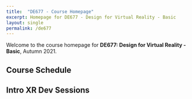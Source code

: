 ```yaml
---
title:  "DE677 - Course Homepage"
excerpt: Homepage for DE677 - Design for Virtual Reality - Basic
layout: single
permalink: /de677
---
```


Welcome to the course homepage for **DE677: Design for Virtual Reality - Basic**, Autumn 2021.

## Course Schedule


## Intro XR Dev Sessions

